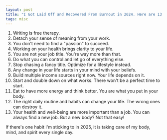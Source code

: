 ```yaml
---
layout: post
title: "I Got Laid Off and Recovered From Burnout in 2024. Here are 13 Lessons and Realizations"
tags: misc
---
```


1. Writing is free therapy.
2. Detach your sense of meaning from your work.
3. You don't need to find a "passion" to succeed.
4. Working on your health brings clarity to your life.
5. You are not your job title. You're way more than that.
6. Do what you can control and let go of everything else.
7. Stop chasing a fancy title. Optimize for a lifestyle instead.
8. Any change in your life starts in your mind with your beliefs.
9. Build multiple income sources right now. Your life depends on it.
10. Start and double down on what works. There won't be a perfect time to start.
11. Eat to have more energy and think better. You are what you put in your body.
12. The right daily routine and habits can change your life. The wrong ones can destroy it.
13. Your health and well-being are more important than a job. You can always find a new job. But a new body? Not that easy!

If there's one habit I'm sticking to in 2025, it is taking care of my body, mind, and spirit every single day.

